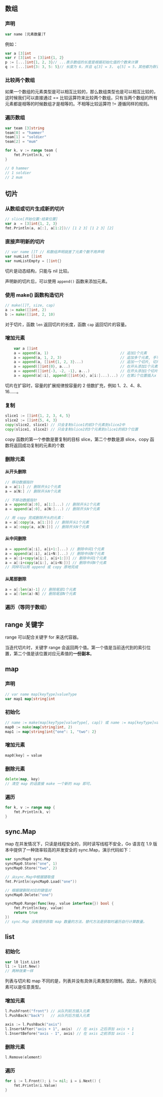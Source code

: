 ## 数组

### 声明
```go
var name [元素数量]T
```
例如：
```go
var a [3]int
var r [3]int = [3]int{1, 2}
p := [...]int{1, 2, 3}// ...表示数组的长度是根据初始化值的个数来计算
q := [...]int{3: 3, 5: 5}// 长度为 6，并且 q[3] = 3， q[5] = 5，其他都为默认值 0
```

### 比较两个数组
如果一个数组的元素类型是可以相互比较的，那么数组类型也是可以相互比较的，这时候我们可以直接通过 == 比较运算符来比较两个数组，只有当两个数组的所有元素都是相等的时候数组才是相等的。不相等比较运算符 != 遵循同样的规则。

### 遍历数组
```go
var team [3]string
team[0] = "hammer"
team[1] = "soldier"
team[2] = "mum"

for k, v := range team {
    fmt.Println(k, v)
}

// 0 hammer
// 1 soldier
// 2 mum
```


## 切片

### 从数组或切片生成新的切片
```go
// slice[开始位置:结束位置]
var a  = [3]int{1, 2, 3}
fmt.Println(a, a[:], a[1:2])// [1 2 3] [1 2 3] [2]
```

### 直接声明新的切片
```go
// var name []T // 和数组声明就差了元素个数不用声明
var numList []int
var numListEmpty = []int{}
```
切片是动态结构，只能与 nil 比较。

声明新的切片后，可以使用 `append()` 函数来添加元素。

### 使用 make() 函数构造切片
```go
// make([]T, size, cap)
a := make([]int, 2)
b := make([]int, 2, 10)
```
对于切片，函数 `len` 返回切片的长度，函数 `cap` 返回切片的容量。

### 增加元素
```go
	var a []int
	a = append(a, 1)                                 // 追加1个元素
	a = append(a, 1, 2, 3)                           // 追加多个元素, 手写解包方式
	a = append(a, []int{1, 2, 3}...)                 // 追加一个切片, 切片需要解包
	a = append([]int{0}, a...)                       // 在开头添加1个元素
    a = append([]int{-3, -2, -1}, a...)              // 在开头添加1个切片
    a = append(a[:i], append([]int{x}, a[i:]...)...) // 在第i个位置插入x
```
切片在扩容时，容量的扩展规律按容量的 2 倍数扩充，例如 1、2、4、8、16……。

### 复制
```go
slice1 := []int{1, 2, 3, 4, 5}
slice2 := []int{5, 4, 3}
copy(slice2, slice1) // 只会复制slice1的前3个元素到slice2中
copy(slice1, slice2) // 只会复制slice2的3个元素到slice1的前3个位置
```
copy 函数的第一个参数是要复制的目标 slice，第二个参数是源 slice，copy 函数将返回成功复制的元素的个数

### 删除元素

#### 从开头删除
```go
// 移动数据指针
a = a[1:] // 删除开头1个元素
a = a[N:] // 删除开头N个元素

// 不移动数据指针
a = append(a[:0], a[1:]...) // 删除开头1个元素
a = append(a[:0], a[N:]...) // 删除开头N个元素

// 用 copy 完成删除开头的元素：
a = a[:copy(a, a[1:])] // 删除开头1个元素
a = a[:copy(a, a[N:])] // 删除开头N个元素
```

#### 从中间删除
```go
a = append(a[:i], a[i+1:]...) // 删除中间1个元素
a = append(a[:i], a[i+N:]...) // 删除中间N个元素
a = a[:i+copy(a[i:], a[i+1:])] // 删除中间1个元素
a = a[:i+copy(a[i:], a[i+N:])] // 删除中间N个元素
// 同样可以用 append 或 copy 原地完成
```

#### 从尾部删除
```go
a = a[:len(a)-1] // 删除尾部1个元素
a = a[:len(a)-N] // 删除尾部N个元素
```

### 遍历（等同于数组）


## range 关键字
range 可以配合关键字 for 来迭代容器。

当迭代切片时，关键字 range 会返回两个值。第一个值是当前迭代到的索引位置，第二个值是该位置对应元素值的**一份副本**。


## map

### 声明
```go
// var name map[keyType]valueType
var map1 map[string]int
```

### 初始化
```go
// name := make(map[keyType]valueType[, cap]) 或 name := map[keyType]valueType{}
map0 := make(map[string]int, 2)
map1 := map[string]int{"one": 1, "two": 2}
```

### 增加元素
```go
map0[key] = value
```

### 删除元素
```go
delete(map, key)
// 清空 map 的话直接 make 一个新的 map 即可。
```

### 遍历
```go
for k, v := range map {
    fmt.Println(k, v)
}
```


## sync.Map

map 在并发情况下，只读是线程安全的，同时读写线程不安全，Go 语言在 1.9 版本中提供了一种效率较高的并发安全的 sync.Map，演示代码如下：

```go
var syncMap0 sync.Map
syncMap0.Store("one", 1)
syncMap0.Store("two", 2)

// 从sync.Map中根据键取值
fmt.Println(syncMap0.Load("one"))

// 根据键删除对应的键值对
syncMap0.Delete("one")

syncMap0.Range(func(key, value interface{}) bool {
	fmt.Println(key, value)
	return true
})
// sync.Map 没有提供获取 map 数量的方法，替代方法是获取时遍历自行计算数量。
```


## list

### 初始化
```go
var l0 list.List
l1 := list.New()
// 两种效果一样
```
列表与切片和 map 不同的是，列表并没有具体元素类型的限制。因此，列表的元素可以是任意类型。

### 增加元素
```go
l.PushFront("front") // 从队列前方插入元素
l.PushBack("back")   // 从队列后方插入元素

axis := l.PushBack("axis")
l.InsertAfter("axis + 1", axis)  // 在 axis 之后添加 axis + 1
l.InsertBefore("axis - 1", axis) // 在 axis 之前添加 axis - 1
```

### 删除元素
```go
l.Remove(element)
```

### 遍历
```go
for i := l.Front(); i != nil; i = i.Next() {
    fmt.Println(i.Value)
}
```